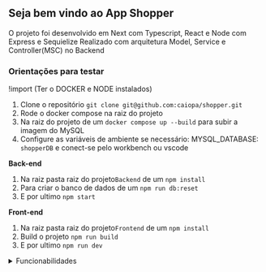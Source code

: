 ## Seja bem vindo ao App Shopper

O projeto foi desenvolvido em Next com Typescript, React e Node com Express e Sequielize
Realizado com arquitetura Model, Service e Controller(MSC) no Backend

### Orientações para testar

!import (Ter o DOCKER e NODE instalados)

 1. Clone o repositório `git clone git@github.com:caiopa/shopper.git`
 2. Rode o docker compose na raiz do projeto
 3. Na raiz do projeto de um `docker compose up --build` para subir a imagem do MySQL
 4. Configure as variáveis de ambiente se necessário:  MYSQL_DATABASE: `shopperDB` e conect-se pelo workbench ou vscode

**Back-end**
 1. Na raiz pasta raiz do projeto`Backend` de um `npm install`
 2. Para criar o banco de dados de um `npm run db:reset`
 3. E por ultimo `npm start`

**Front-end**
 1. Na raiz pasta raiz do projeto`Frontend` de um `npm install`
 2. Build o projeto `npm run build`
 3. E por ultimo `npm run dev`

<details>
<summary> Funcionabilidades </summary><br/>
 
 1. É possivel ver os produtos na pagina inicial vindo do banco de dados
 2. É possivel editar qualquer produto existente no banco de dados (validações com zod)
 3. É possivel registrar um novo produto (validações com zod)
 4. É possivel editar os produtos pelo input se enviado um arquivo correto (2 colunas sendo code e new_price)(Não foi Feito validação)
 
 Obs1: Para conseguir editar pelo arquivo csv o arquivo precisa está dentro da pasta `shopper/frontend/src/app/file/`
 Obs2: Para verificar se foi editado ou registrado atualize a pagina e verifiquei
 
</details><br />
